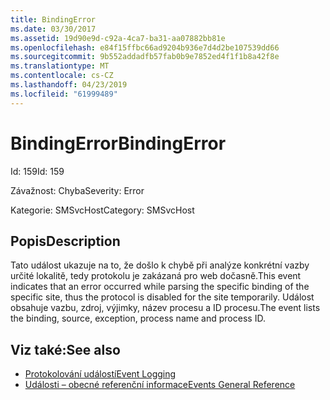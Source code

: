 ```yaml
---
title: BindingError
ms.date: 03/30/2017
ms.assetid: 19d90e9d-c92a-4ca7-ba31-aa07882bb81e
ms.openlocfilehash: e84f15ffbc66ad9204b936e7d4d2be107539dd66
ms.sourcegitcommit: 9b552addadfb57fab0b9e7852ed4f1f1b8a42f8e
ms.translationtype: MT
ms.contentlocale: cs-CZ
ms.lasthandoff: 04/23/2019
ms.locfileid: "61999489"
---
```

# <a name="bindingerror"></a><span data-ttu-id="46a11-102">BindingError</span><span class="sxs-lookup"><span data-stu-id="46a11-102">BindingError</span></span>
<span data-ttu-id="46a11-103">Id: 159</span><span class="sxs-lookup"><span data-stu-id="46a11-103">Id: 159</span></span>  
  
 <span data-ttu-id="46a11-104">Závažnost: Chyba</span><span class="sxs-lookup"><span data-stu-id="46a11-104">Severity: Error</span></span>  
  
 <span data-ttu-id="46a11-105">Kategorie: SMSvcHost</span><span class="sxs-lookup"><span data-stu-id="46a11-105">Category: SMSvcHost</span></span>  
  
## <a name="description"></a><span data-ttu-id="46a11-106">Popis</span><span class="sxs-lookup"><span data-stu-id="46a11-106">Description</span></span>  
 <span data-ttu-id="46a11-107">Tato událost ukazuje na to, že došlo k chybě při analýze konkrétní vazby určité lokalitě, tedy protokolu je zakázaná pro web dočasně.</span><span class="sxs-lookup"><span data-stu-id="46a11-107">This event indicates that an error occurred while parsing the specific binding of the specific site, thus the protocol is disabled for the site temporarily.</span></span> <span data-ttu-id="46a11-108">Událost obsahuje vazbu, zdroj, výjimky, název procesu a ID procesu.</span><span class="sxs-lookup"><span data-stu-id="46a11-108">The event lists the binding, source, exception, process name and process ID.</span></span>  
  
## <a name="see-also"></a><span data-ttu-id="46a11-109">Viz také:</span><span class="sxs-lookup"><span data-stu-id="46a11-109">See also</span></span>

- [<span data-ttu-id="46a11-110">Protokolování událostí</span><span class="sxs-lookup"><span data-stu-id="46a11-110">Event Logging</span></span>](../../../../../docs/framework/wcf/diagnostics/event-logging/index.md)
- [<span data-ttu-id="46a11-111">Události – obecné referenční informace</span><span class="sxs-lookup"><span data-stu-id="46a11-111">Events General Reference</span></span>](../../../../../docs/framework/wcf/diagnostics/event-logging/events-general-reference.md)
